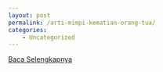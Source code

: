 ```yaml
---
layout: post
permalink: /arti-mimpi-kematian-orang-tua/
categories:
    - Uncategorized
---
```


[Baca Selengkapnya](/07)